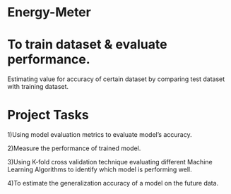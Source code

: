 # Energy-Meter

# To train dataset & evaluate performance. 

Estimating value for accuracy of certain dataset by comparing test dataset with training dataset.


# Project Tasks

1)Using model evaluation metrics to evaluate model’s accuracy.

2)Measure the performance of trained model. 

3)Using K-fold cross validation technique evaluating different Machine Learning Algorithms to identify which model is performing well.

4)To estimate the generalization accuracy of a model on the future data.
